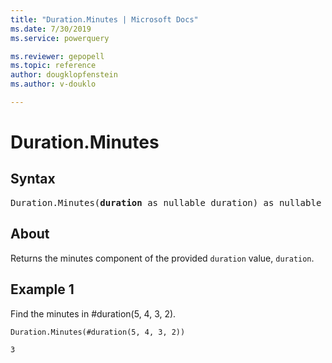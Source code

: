 ```yaml
---
title: "Duration.Minutes | Microsoft Docs"
ms.date: 7/30/2019
ms.service: powerquery

ms.reviewer: gepopell
ms.topic: reference
author: dougklopfenstein
ms.author: v-douklo

---
```

# Duration.Minutes

## Syntax

<pre>
Duration.Minutes(<b>duration</b> as nullable duration) as nullable number
</pre>
  
## About  
Returns the minutes component of the provided `duration` value, `duration`.

## Example 1
Find the minutes in #duration(5, 4, 3, 2).

```powerquery-m
Duration.Minutes(#duration(5, 4, 3, 2))
```

`3`
